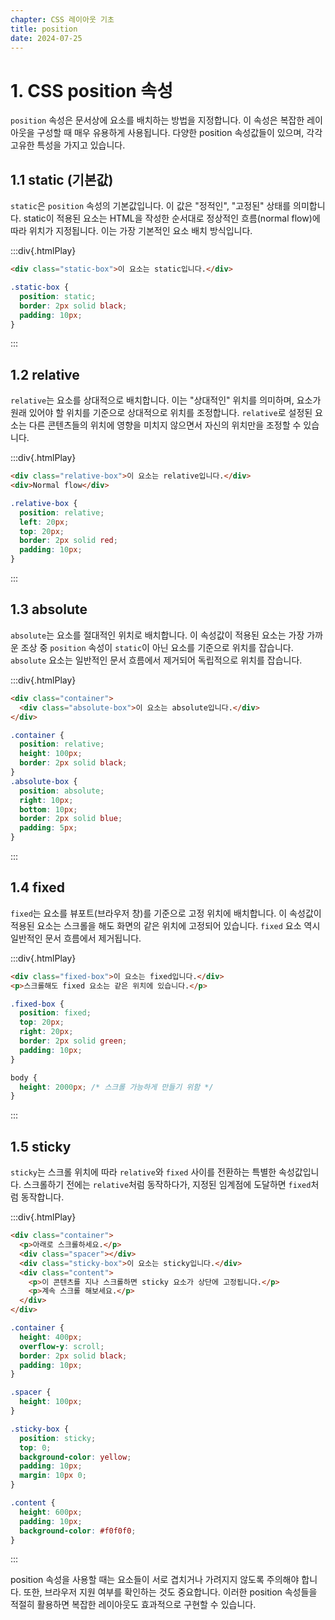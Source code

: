 ```yaml
---
chapter: CSS 레이아웃 기초
title: position
date: 2024-07-25
---
```


# 1. CSS position 속성

`position` 속성은 문서상에 요소를 배치하는 방법을 지정합니다. 이 속성은 복잡한 레이아웃을 구성할 때 매우 유용하게 사용됩니다. 다양한 position 속성값들이 있으며, 각각 고유한 특성을 가지고 있습니다.

## 1.1 static (기본값)

`static`은 `position` 속성의 기본값입니다. 이 값은 "정적인", "고정된" 상태를 의미합니다. static이 적용된 요소는 HTML을 작성한 순서대로 정상적인 흐름(normal flow)에 따라 위치가 지정됩니다. 이는 가장 기본적인 요소 배치 방식입니다.

:::div{.htmlPlay}

```html
<div class="static-box">이 요소는 static입니다.</div>
```

```css
.static-box {
  position: static;
  border: 2px solid black;
  padding: 10px;
}
```

:::

## 1.2 relative

`relative`는 요소를 상대적으로 배치합니다. 이는 "상대적인" 위치를 의미하며, 요소가 원래 있어야 할 위치를 기준으로 상대적으로 위치를 조정합니다. `relative`로 설정된 요소는 다른 콘텐츠들의 위치에 영향을 미치지 않으면서 자신의 위치만을 조정할 수 있습니다.

:::div{.htmlPlay}

```html
<div class="relative-box">이 요소는 relative입니다.</div>
<div>Normal flow</div>
```

```css
.relative-box {
  position: relative;
  left: 20px;
  top: 20px;
  border: 2px solid red;
  padding: 10px;
}
```

:::

## 1.3 absolute

`absolute`는 요소를 절대적인 위치로 배치합니다. 이 속성값이 적용된 요소는 가장 가까운 조상 중 `position` 속성이 `static`이 아닌 요소를 기준으로 위치를 잡습니다. `absolute` 요소는 일반적인 문서 흐름에서 제거되어 독립적으로 위치를 잡습니다.

:::div{.htmlPlay}

```html
<div class="container">
  <div class="absolute-box">이 요소는 absolute입니다.</div>
</div>
```

```css
.container {
  position: relative;
  height: 100px;
  border: 2px solid black;
}
.absolute-box {
  position: absolute;
  right: 10px;
  bottom: 10px;
  border: 2px solid blue;
  padding: 5px;
}
```

:::

## 1.4 fixed

`fixed`는 요소를 뷰포트(브라우저 창)를 기준으로 고정 위치에 배치합니다. 이 속성값이 적용된 요소는 스크롤을 해도 화면의 같은 위치에 고정되어 있습니다. `fixed` 요소 역시 일반적인 문서 흐름에서 제거됩니다.

:::div{.htmlPlay}

```html
<div class="fixed-box">이 요소는 fixed입니다.</div>
<p>스크롤해도 fixed 요소는 같은 위치에 있습니다.</p>
```

```css
.fixed-box {
  position: fixed;
  top: 20px;
  right: 20px;
  border: 2px solid green;
  padding: 10px;
}

body {
  height: 2000px; /* 스크롤 가능하게 만들기 위함 */
}
```

:::

## 1.5 sticky

`sticky`는 스크롤 위치에 따라 `relative`와 `fixed` 사이를 전환하는 특별한 속성값입니다. 스크롤하기 전에는 `relative`처럼 동작하다가, 지정된 임계점에 도달하면 `fixed`처럼 동작합니다.

:::div{.htmlPlay}

```html
<div class="container">
  <p>아래로 스크롤하세요.</p>
  <div class="spacer"></div>
  <div class="sticky-box">이 요소는 sticky입니다.</div>
  <div class="content">
    <p>이 콘텐츠를 지나 스크롤하면 sticky 요소가 상단에 고정됩니다.</p>
    <p>계속 스크롤 해보세요.</p>
  </div>
</div>
```

```css
.container {
  height: 400px;
  overflow-y: scroll;
  border: 2px solid black;
  padding: 10px;
}

.spacer {
  height: 100px;
}

.sticky-box {
  position: sticky;
  top: 0;
  background-color: yellow;
  padding: 10px;
  margin: 10px 0;
}

.content {
  height: 600px;
  padding: 10px;
  background-color: #f0f0f0;
}
```

:::

position 속성을 사용할 때는 요소들이 서로 겹치거나 가려지지 않도록 주의해야 합니다. 또한, 브라우저 지원 여부를 확인하는 것도 중요합니다. 이러한 position 속성들을 적절히 활용하면 복잡한 레이아웃도 효과적으로 구현할 수 있습니다.

